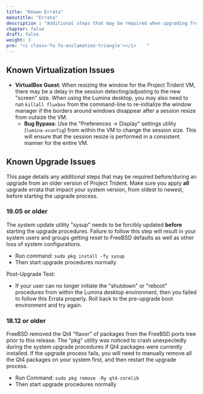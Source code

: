 ```yaml
---
title: "Known Errata"
menutitle: "Errata"
description : "Additional steps that may be required when upgrading from older versions"
chapter: false
draft: false
weight: 3
pre: "<i class='fa fa-exclamation-triangle'></i>	"
---
```


## Known Virtualization Issues
* **VirtualBox Guest**: When resizing the window for the Project Trident VM, there may be a delay in the session detecting/adjusting to the new "screen" size. When using the Lumina desktop, you may also need to run `killall fluxbox` from the command-line to re-initialize the window manager if the borders around windows disappear after a session resize from outsize the VM.
   * **Bug Bypass**: Use the "Preferences -> Display" settings utility (`lumina-xconfig`) from within the VM to change the session size. This will ensure that the session resize is performed in a consistent manner for the entire VM.


## Known Upgrade Issues
This page details any additional steps that may be required before/during an upgrade from an older version of Project Trident. Make sure you apply **all** upgrade errata that impact your system version, from oldest to newest, before starting the upgrade process.

### 19.05 or older
The system update utility "sysup" needs to be forcibly updated **before** starting the upgrade procedures. Failure to follow this step will result in your system users and groups getting reset to FreeBSD defaults as well as other loss of system configurations.

* Run command: `sudo pkg install -fy sysup`
* Then start upgrade procedures normally

Post-Upgrade Test:

* If your user can no longer initiate the "shutdown" or "reboot" procedures from within the Lumina desktop environment, then you failed to follow this Errata properly. Roll back to the pre-upgrade boot environment and try again.

### 18.12 or older
FreeBSD removed the Qt4 "flavor" of packages from the FreeBSD ports tree prior to this release. The "pkg" utility was noticed to crash unexpectedly during the system upgrade procedures if Qt4 packages were currently installed. If the upgrade process fails, you will need to manually remove all the Qt4 packages on your system first, and then restart the upgrade process.

* Run Command: `sudo pkg remove -Ry qt4-corelib`
* Then start upgrade procedures normally
